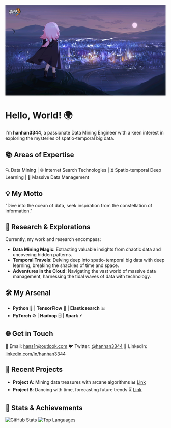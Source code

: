 <!-- Top Banner Image -->
![Header](https://github.com/hanhan3344/pic/blob/master/note_pic/elysia05.jpg)

# Hello, World! 🌍

I'm **hanhan3344**, a passionate Data Mining Engineer with a keen interest in exploring the mysteries of spatio-temporal big data.

## 📚 Areas of Expertise

🔍 Data Mining | 🌐 Internet Search Technologies | ⏳ Spatio-temporal Deep Learning | 💾 Massive Data Management

## 💡 My Motto

"Dive into the ocean of data, seek inspiration from the constellation of information."

## 🚀 Research & Explorations

Currently, my work and research encompass:

- **Data Mining Magic**: Extracting valuable insights from chaotic data and uncovering hidden patterns.
- **Temporal Travels**: Delving deep into spatio-temporal big data with deep learning, breaking the shackles of time and space.
- **Adventures in the Cloud**: Navigating the vast world of massive data management, harnessing the tidal waves of data with technology.

## 🛠 My Arsenal

- **Python** 🐍 | **TensorFlow** 🧠 | **Elasticsearch** 📊
- **PyTorch** ⚙️ | **Hadoop** 🗄️ | **Spark** ⚡

## 🌐 Get in Touch

📧 Email: [hans1r@outlook.com](mailto:hans1r@outlook.com)
🐦 Twitter: [@hanhan3344](https://twitter.com/hanhan3344)
🔗 LinkedIn: [linkedin.com/in/hanhan3344](https://www.linkedin.com/in/hanhan3344/)

## 🚀 Recent Projects

- **Project A**: Mining data treasures with arcane algorithms 📊 [Link](#)
- **Project B**: Dancing with time, forecasting future trends ⏳ [Link](#)

## 🎉 Stats & Achievements

![GitHub Stats](https://github-readme-stats.vercel.app/api?username=hanhan3344&show_icons=true&theme=radical)
![Top Languages](https://github-readme-stats.vercel.app/api/top-langs/?username=hanhan3344&layout=compact&theme=radical)

<!-- Footer -->
<!---![Footer](https://github.com/hanhan3344/hanhan3344/blob/main/assets/footer.png)

<!---
hanhan3344/hanhan3344 is a ✨ special ✨ repository because its `README.md` (this file) appears on your GitHub profile.
You can click the Preview link to take a look at your changes.
--->
